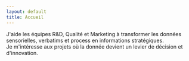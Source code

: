 ```yaml
---
layout: default
title: Accueil
---
```


J'aide les équipes R&D, Qualité et Marketing à transformer les données sensorielles, verbatims et process en informations stratégiques.  
Je m'intéresse aux projets où la donnée devient un levier de décision et d'innovation.

